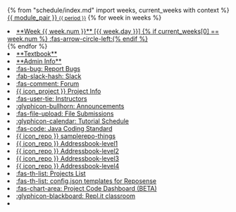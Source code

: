 {% from "schedule/index.md" import weeks, current_weeks with context %}
<navbar placement="top" type="default">
  <a slot="brand" href="{{baseUrl}}/index.html" title="Home" class="navbar-brand">{{ module_pair }} <small>{{ period }}</small></a>
  <dropdown text="Schedule" class="nav-link">
{% for week in weeks %}
<li><a href="{{ baseUrl }}/schedule/week{{ week.num }}/index.html" class="dropdown-item"> <md>**Week {{ week.num }}** [{{ week.day }}] {% if current_weeks[0] == week.num %} :fas-arrow-circle-left:{% endif %}</md></a></li>
{% endfor %}
  </dropdown>
  <li><a href="{{baseUrl}}/se-book-adapted/index.html" class="nav-link"><md>**Textbook**</md></a></li>
  <li><a href="{{baseUrl}}/admin/index.html" class="nav-link"><md>**Admin Info**</md></a></li>
  <dropdown text="Links" class="nav-link">
    <li><a href="{{bugs_link}}" target="_blank" class="dropdown-item"><md>:fas-bug:</md> Report Bugs</a></li>
    <li><a href="{{slack_team}}" target="_blank" class="dropdown-item"><md>:fab-slack-hash:</md> Slack</a></li>
    <li><a href="{{forum_link}}" target="_blank" class="dropdown-item"><md>:fas-comment:</md> Forum</a></li>
    <li><a href="{{baseUrl}}/admin/project-overview.html" class="dropdown-item">{{ icon_project }} Project Info</a></li>
    <li><a href="{{ baseUrl }}/admin/instructors.html" class="dropdown-item"><md>:fas-user-tie:</md> Instructors</a></li>
    <li><a href="{{ivle_announcements}}" target="_blank" class="dropdown-item"><md>:glyphicon-bullhorn:</md> Announcements</a></li>
    <li><a href="{{ivle_files}}" target="_blank" class="dropdown-item"><md>:fas-file-upload:</md> File Submissions</a></li>
    <li><a href="{{baseUrl}}/admin/tutorials.html" target="_blank" class="dropdown-item"><md>:glyphicon-calendar:</md> Tutorial Schedule</a></li>
    <li><a href="{{java_coding_standard}}" target="_blank" class="dropdown-item"><md>:fas-code:</md> Java Coding Standard</a></li>
    <li><a href="{{module_org}}/samplerepo-things" target="_blank" class="dropdown-item">{{ icon_repo }} samplerepo-things</a></li>
    <li><a href="{{module_org}}/addressbook-level1" target="_blank" class="dropdown-item">{{ icon_repo }} Addressbook-level1</a></li>
    <li><a href="{{module_org}}/addressbook-level2" target="_blank" class="dropdown-item">{{ icon_repo }} Addressbook-level2</a></li>
    <li><a href="{{module_org}}/addressbook-level3" target="_blank" class="dropdown-item">{{ icon_repo }} Addressbook-level3</a></li>
    <li><a href="{{module_org}}/addressbook-level4" target="_blank" class="dropdown-item">{{ icon_repo }} Addressbook-level4</a></li>
    <li><a href="{{baseUrl}}/admin/projectList.html" class="dropdown-item"><md>:fas-th-list:</md> Projects List</a></li>
    <li><a href="{{baseUrl}}/admin/reposenseConfigTemplates.html" class="dropdown-item"><md>:fas-th-list:</md> config.json templates for Reposense</a></li>
    <li><a href="https://nus{{ module | lower }}-{{ semester | lower }}.github.io/dashboard-beta" target="_blank" class="dropdown-item"><md>:fas-chart-area:</md> Project Code Dashboard (BETA)</a></li>
    <li><a href="https://repl.it/classroom/invite/5Nfgumx" target="_blank" class="dropdown-item"><md>:glyphicon-blackboard:</md> Repl.it classroom</a></li>
  </dropdown>
  <li slot="right" class="nav-link">
    <form class="navbar-form">
      <searchbar :data="searchData" placeholder="Search" :on-hit="searchCallback" menu-align-right ></searchbar>
    </form>
  </li>
</navbar>
